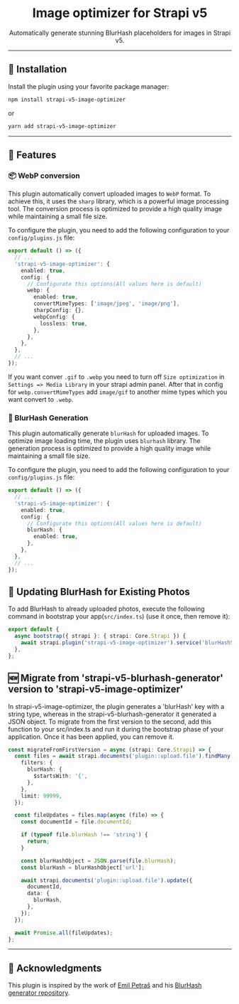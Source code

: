 <h1 align="center">Image optimizer for Strapi v5</h1>
<p align="center">Automatically generate stunning BlurHash placeholders for images in Strapi v5.</p>

---

## 🚀 Installation

Install the plugin using your favorite package manager:

```sh
npm install strapi-v5-image-optimizer
```

or

```sh
yarn add strapi-v5-image-optimizer
```

---

## 🚀 Features

### 📦 WebP conversion

This plugin automatically convert uploaded images to `WebP` format. To achieve this, it uses the `sharp` library, which is a powerful image processing tool. The conversion process is optimized to provide a high quality image while maintaining a small file size.

To configure the plugin, you need to add the following configuration to your `config/plugins.js` file:

```ts
export default () => ({
  // ...
  'strapi-v5-image-optimizer': {
    enabled: true,
    config: {
      // Configurate this options(All values here is default)
      webp: {
        enabled: true,
        convertMimeTypes: ['image/jpeg', 'image/png'],
        sharpConfig: {},
        webpConfig: {
          lossless: true,
        },
      },
    },
  },
  // ...
});
```

If you want conver `.gif` to `.webp` you need to turn off `Size optimization` in `Settings => Media Library` in your strapi admin panel. After that in config for `webp.convertMimeTypes` add `image/gif` to another mime types which you want convert to `.webp`.

### 🌟 BlurHash Generation

This plugin automatically generate `blurHash` for uploaded images. To optimize image loading time, the plugin uses `blurhash` library. The generation process is optimized to provide a high quality image while maintaining a small file size.

To configure the plugin, you need to add the following configuration to your `config/plugins.js` file:

```ts
export default () => ({
  // ...
  'strapi-v5-image-optimizer': {
    enabled: true,
    config: {
      // Configurate this options(All values here is default)
      blurHash: {
        enabled: true,
      },
    },
  },
  // ...
});
```

## 🔄 Updating BlurHash for Existing Photos

To add BlurHash to already uploaded photos, execute the following command in bootstrap your app(`src/index.ts`) (use it once, then remove it):

```ts
export default {
  async bootstrap({ strapi }: { strapi: Core.Strapi }) {
    await strapi.plugin('strapi-v5-image-optimizer').service('blurHashService').updateBlurHash();
  },
};
```

## 🆕 Migrate from 'strapi-v5-blurhash-generator' version to 'strapi-v5-image-optimizer'

In strapi-v5-image-optimizer, the plugin generates a 'blurHash' key with a string type, whereas in the strapi-v5-blurhash-generator it generated a JSON object. To migrate from the first version to the second, add this function to your src/index.ts and run it during the bootstrap phase of your application. Once it has been applied, you can remove it.

```ts
const migrateFromFirstVersion = async (strapi: Core.Strapi) => {
  const files = await strapi.documents('plugin::upload.file').findMany({
    filters: {
      blurHash: {
        $startsWith: '{',
      },
    },
    limit: 99999,
  });

  const fileUpdates = files.map(async (file) => {
    const documentId = file.documentId;

    if (typeof file.blurHash !== 'string') {
      return;
    }

    const blurHashObject = JSON.parse(file.blurHash);
    const blurHash = blurHashObject['url'];

    await strapi.documents('plugin::upload.file').update({
      documentId,
      data: {
        blurHash,
      },
    });
  });

  await Promise.all(fileUpdates);
};
```

---

## 💖 Acknowledgments

This plugin is inspired by the work of [Emil Petraš](https://github.com/emil-petras) and his [BlurHash generator repository](https://github.com/emil-petras/strapi-blurhash).
